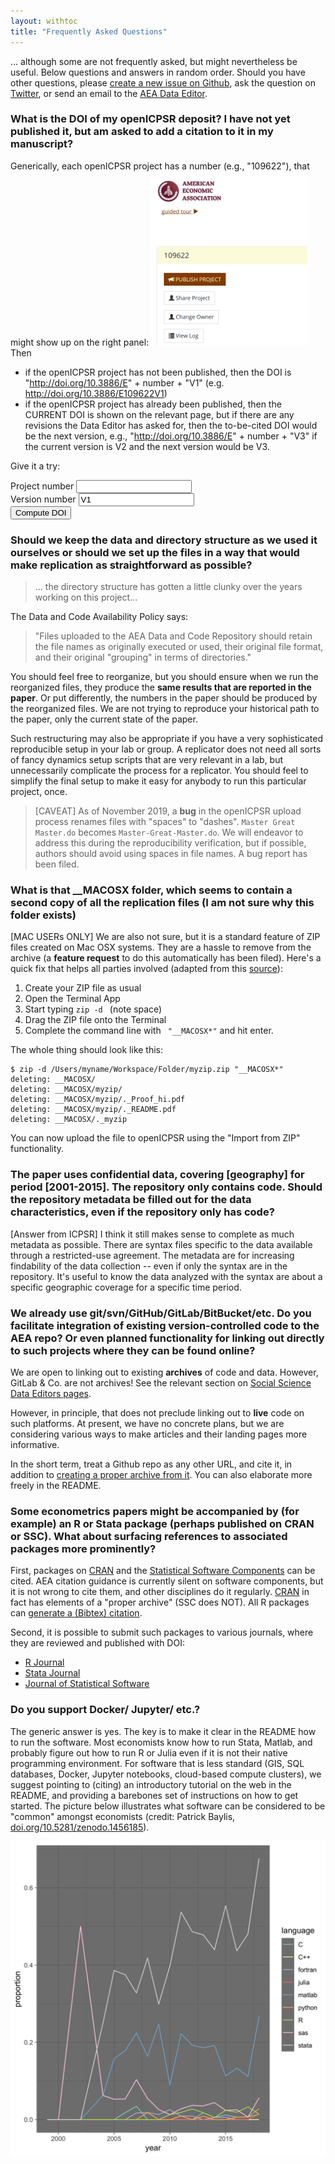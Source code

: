 ```yaml
---
layout: withtoc
title: "Frequently Asked Questions"
---
```

... although some are not frequently asked, but might nevertheless be useful. Below questions and answers in random order. Should you have other questions, please [create a new issue on Github](https://github.com/AEADataEditor/aea-de-guidance/issues/new), ask the question on [Twitter](https://twitter.com/aeadata), or send an email to the [AEA Data Editor](mailto:dataeditor@aeapubs.org).

### What is the DOI of my openICPSR deposit? I have not yet published it, but am asked to add a citation to it in my manuscript?

 Generically, each openICPSR project has a number (e.g., "109622"), that might show up on the right panel:
 ![Image of number](assets/project-number.png) 
 Then

- if the openICPSR project has not been published, then the DOI is "http://doi.org/10.3886/E" + number + "V1" (e.g. http://doi.org/10.3886/E109622V1)
- if the openICPSR project has already been published, then the CURRENT DOI is shown on the relevant page, but if there are any revisions the Data Editor has asked for, then the to-be-cited DOI would be the next version, e.g., "http://doi.org/10.3886/E" + number + "V3" if the current version is V2 and the next version would be V3.

Give it a try:

<form id="myForm">
  Project number <input type="text" name="projectid"><br>
  Version number <input type="text" name="versionnum" value="V1"><br>
  <input type="button" onclick="myFunction()" value="Compute DOI">
</form>

<p id="DOI"></p>

<script>
function myFunction() {
  var str1 = "http://doi.org/10.3886/E";
  var str2 = document.getElementById('myForm').elements[0].value
  var str3 = document.getElementById('myForm').elements[1].value
  var res = str1.concat(str2).concat(str3);
  document.getElementById("DOI").innerHTML = "<i>Your DOI will be: </i>" + res;
  
}
</script>

###  Should we keep the data and directory structure as we used it ourselves or should we set up the files in a way that would make replication as straightforward as possible?

> ... the directory structure has gotten a little clunky over the years working on this project...

The Data and Code Availability Policy   says:

> "Files uploaded to the AEA Data and Code Repository should retain the file names as originally executed or used, their original file format, and their original "grouping" in terms of directories."

You should feel free to reorganize, but you should ensure when we run the reorganized files, they produce the **same results that are reported in the paper**. Or put differently, the numbers in the paper should be produced by the reorganized files. We are not trying to reproduce your historical path to the paper, only the current state of the paper.

Such restructuring may also be appropriate if you have a very sophisticated reproducible setup in your lab or group. A replicator does not need all sorts of fancy dynamics setup scripts that are very relevant in a lab, but unnecessarily complicate the process for a replicator. You should feel to simplify the final setup to make it easy for anybody to run this particular project, once.

> [CAVEAT] As of November 2019, a **bug** in the openICPSR upload process renames files with "spaces" to "dashes". `Master Great Master.do` becomes `Master-Great-Master.do`. We will endeavor to address this during the reproducibility verification, but if possible, authors should avoid using spaces in file names. A bug report has been filed.

### What is that __MACOSX folder, which seems to contain a second copy of all the  replication files (I am not sure why this folder exists)

[MAC USERs ONLY] We are also not sure, but it is a standard feature of ZIP files created on Mac OSX systems. They are a hassle to remove from the archive (a **feature request** to do this automatically has been filed). Here's a quick fix that helps all parties involved (adapted from this [source](https://wpguru.co.uk/2013/10/how-to-remove-__macosx-from-zip-archives/)):

1. Create your ZIP file as usual
2. Open the Terminal App
3. Start typing `zip -d ` (note space)
4. Drag the ZIP file onto the Terminal
5. Complete the command line with ` "__MACOSX*"` and hit enter.

The whole thing should look like this:
```
$ zip -d /Users/myname/Workspace/Folder/myzip.zip "__MACOSX*"
deleting: __MACOSX/
deleting: __MACOSX/myzip/
deleting: __MACOSX/myzip/._Proof_hi.pdf
deleting: __MACOSX/myzip/._README.pdf
deleting: __MACOSX/._myzip
```
You can now upload the file to openICPSR using the "Import from ZIP" functionality.

### The paper uses confidential data, covering [geography] for period [2001-2015]. The repository only contains code. Should the repository metadata be filled out for the data characteristics, even if the repository only has code?

[Answer from ICPSR] I think it still makes sense to complete as much metadata as possible.  There are syntax files specific to the data available through a restricted-use agreement.  The metadata are for increasing findability of the data collection -- even if only the syntax are in the repository.  It's useful to know the data analyzed with the syntax are about a specific geographic coverage  for a specific time period.

### We already use git/svn/GitHub/GitLab/BitBucket/etc. Do you facilitate integration of existing version-controlled code to the AEA repo? Or even planned functionality for linking out directly to such projects where they can be found online?

We are open to linking out to existing **archives** of code and data. However, GitLab & Co. are not archives! See the relevant section on [Social Science Data Editors pages](https://social-science-data-editors.github.io/guidance/Requested_information_hosting.html#not-acceptable).

However, in principle, that does not preclude linking out to **live** code on such platforms. At present, we have no concrete plans, but we are considering various ways to make articles and their landing pages more informative.

In the short term, treat a Github repo as any other URL, and cite it, in addition to [creating a proper archive from it](https://guides.github.com/activities/citable-code/). You can also elaborate more freely in the README. 

### Some econometrics papers might be accompanied by (for example) an R or Stata package (perhaps published on CRAN or SSC). What about surfacing references to associated packages more prominently?

First, packages on [CRAN](https://cran.r-project.org/) and the [Statistical Software Components](https://ideas.repec.org/s/boc/bocode.html) can be cited. AEA citation guidance is currently silent on software components, but it is not wrong to cite them, and other disciplines do it regularly. [CRAN](https://cran.r-project.org/) in fact has elements of a "proper archive" (SSC does NOT). All R packages can [generate a (Bibtex) citation](https://stat.ethz.ch/R-manual/R-devel/library/utils/html/citation.html). 

Second, it is possible to submit such packages to various journals, where they are reviewed and published with DOI:
- [R Journal](https://journal.r-project.org/)
- [Stata Journal](https://www.stata-journal.com/)
- [Journal of Statistical Software](https://www.jstatsoft.org/)

### Do you support Docker/ Jupyter/ etc.?

The generic answer is yes. The key is to make it clear in the README how to run the software. Most economists know how to run Stata, Matlab, and probably figure out how to run R or Julia even if it is not their native programming environment. For software that is less standard (GIS, SQL databases, Docker, Jupyter notebooks, cloud-based compute clusters), we suggest pointing to (citing) an introductory tutorial on the web in the README, and providing a barebones set of instructions on how to get started.
The picture below illustrates what software can be considered to be "common" amongst economists (credit: Patrick Baylis, [doi.org/10.5281/zenodo.1456185](http://doi.org/10.5281/zenodo.1456185)).

![software usage](assets/aer_programs_by_year.png)
